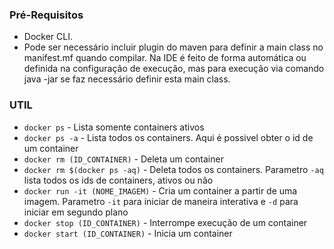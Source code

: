 ### Pré-Requisitos

- Docker CLI.
- Pode ser necessário incluir plugin do maven para definir a main class no manifest.mf quando compilar. Na IDE é feito de forma automática ou definida na configuração de execução, mas para execução via comando java -jar se faz necessário definir esta main class.

### UTIL

- `docker ps` - Lista somente containers ativos
- `docker ps -a` - Lista todos os containers. Aqui é possivel obter o id de um container
- `docker rm (ID_CONTAINER)` - Deleta um container
- `docker rm $(docker ps -aq)` - Deleta todos os containers. Parametro `-aq` lista todos os ids de containers, ativos ou não
- `docker run -it (NOME_IMAGEM)` - Cria um container a partir de uma imagem. Parametro `-it` para iniciar de maneira interativa e `-d` para iniciar em segundo plano
- `docker stop (ID_CONTAINER)` - Interrompe execução de um container
- `docker start (ID_CONTAINER)` - Inicia um container
